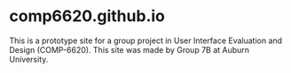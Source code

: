 # comp6620.github.io

This is a prototype site for a group project in User Interface Evaluation and Design (COMP-6620). This site was made by Group 7B at Auburn University. 

